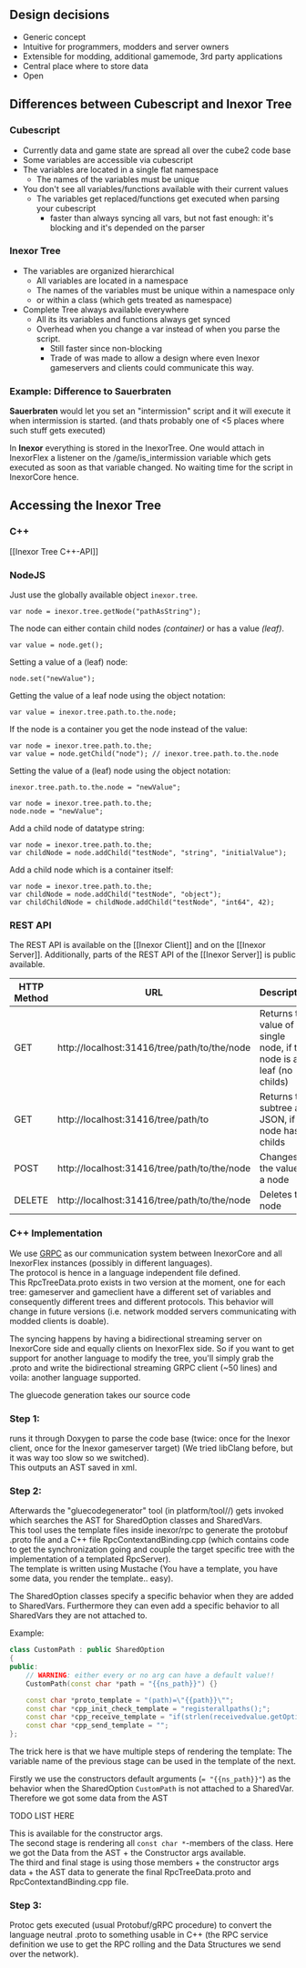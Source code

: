 ## Design decisions

* Generic concept
* Intuitive for programmers, modders and server owners
* Extensible for modding, additional gamemode, 3rd party applications
* Central place where to store data
* Open

## Differences between Cubescript and Inexor Tree

### Cubescript

* Currently data and game state are spread all over the cube2 code base
* Some variables are accessible via cubescript
* The variables are located in a single flat namespace
   * The names of the variables must be unique
* You don't see all variables/functions available with their current values
   * The variables get replaced/functions get executed when parsing your cubescript
     * faster than always syncing all vars, but not fast enough: it's blocking and it's depended on the parser

### Inexor Tree

* The variables are organized hierarchical
  * All variables are located in a namespace
  * The names of the variables must be unique within a namespace only
  * or within a class (which gets treated as namespace)
* Complete Tree always available everywhere 
  * All its its variables and functions always get synced
  * Overhead when you change a var instead of when you parse the script.
    * Still faster since non-blocking
    * Trade of was made to allow a design where even Inexor gameservers and clients could communicate this way.

### Example: Difference to Sauerbraten

**Sauerbraten** would let you set an "intermission" script and it will execute it when intermission is started. (and thats probably one of <5 places where such stuff gets executed)

In **Inexor** everything is stored in the InexorTree. One would attach in InexorFlex a listener on the /game/is_intermission variable which gets executed as soon as that variable changed. No waiting time for the script in InexorCore hence.

## Accessing the Inexor Tree
### C++
[[Inexor Tree C++-API]]

### NodeJS

Just use the globally available object `inexor.tree`.

    var node = inexor.tree.getNode("pathAsString");

The node can either contain child nodes _(container)_ or has a value _(leaf)_.

    var value = node.get();

Setting a value of a (leaf) node:

    node.set("newValue");

Getting the value of a leaf node using the object notation:

    var value = inexor.tree.path.to.the.node;

If the node is a container you get the node instead of the value:

    var node = inexor.tree.path.to.the;
    var value = node.getChild("node"); // inexor.tree.path.to.the.node

Setting the value of a (leaf) node using the object notation:

    inexor.tree.path.to.the.node = "newValue";

    var node = inexor.tree.path.to.the;
    node.node = "newValue";

Add a child node of datatype string:

    var node = inexor.tree.path.to.the;
    var childNode = node.addChild("testNode", "string", "initialValue");

Add a child node which is a container itself:

    var node = inexor.tree.path.to.the;
    var childNode = node.addChild("testNode", "object");
    var childChildNode = childNode.addChild("testNode", "int64", 42);

### REST API

The REST API is available on the [[Inexor Client]] and on the [[Inexor Server]]. Additionally, parts of the REST API of the [[Inexor Server]] is public available.

| HTTP Method   | URL                                          | Description   | Result         |
| ------------- | -------------------------------------------- | ------------- | -------------- |
| GET           | http://localhost:31416/tree/path/to/the/node | Returns the value of a single node, if the node is a leaf (no childs) | value          |
| GET           | http://localhost:31416/tree/path/to          | Returns the subtree as JSON, if the node has childs | `{ the: { node: 'value' } }` |
| POST          | http://localhost:31416/tree/path/to/the/node | Changes the value of a node | - |
| DELETE        | http://localhost:31416/tree/path/to/the/node | Deletes the node              | - |



### C++ Implementation

We use [GRPC](http://www.grpc.io/) as our communication system between InexorCore and all InexorFlex instances (possibly in different languages).  
The protocol is hence in a language independent file defined.  
This RpcTreeData.proto exists in two version at the moment, one for each tree: gameserver and gameclient have a different set of variables and consequently different trees and different protocols. This behavior will change in future versions (i.e. network modded servers communicating with modded clients is doable).  

The syncing happens by having a bidirectional streaming server on InexorCore side and equally clients on InexorFlex side.
So if you want to get support for another language to modify the tree, you'll simply grab the .proto and write the bidirectional streaming GRPC client (~50 lines) and voila: another language supported.


The gluecode generation takes our source code

### Step 1:
runs it through Doxygen to parse the code base (twice: once for the Inexor client, once for the Inexor gameserver target)  (We tried libClang before, but it was way too slow so we switched).  
This outputs an AST saved in xml.

### Step 2: 
Afterwards the "gluecodegenerator" tool (in platform/tool/<OS>/) gets invoked which searches the AST for SharedOption classes and SharedVars.  
This tool uses the template files inside inexor/rpc to generate the protobuf .proto file and a C++ file RpcContextandBinding.cpp (which contains code to get the synchronization going and couple the target specific tree with the implementation of a templated RpcServer).  
The template is written using Mustache (You have a template, you have some data, you render the template.. easy).


The SharedOption classes specify a specific behavior when they are added to SharedVars. Furthermore they can even add a specific behavior to all SharedVars they are not attached to.

Example: 
```cpp
class CustomPath : public SharedOption
{
public:
    // WARNING: either every or no arg can have a default value!!
    CustomPath(const char *path = "{{ns_path}}") {}

    const char *proto_template = "(path)=\"{{path}}\"";
    const char *cpp_init_check_template = "registerallpaths();";
    const char *cpp_receive_template = "if(strlen(receivedvalue.getOption(\"path\"))> 250) return;";
    const char *cpp_send_template = "";
};
```
The trick here is that we have multiple steps of rendering the template:
The variable name of the previous stage can be used in the template of the next.

Firstly we use the constructors default arguments (`= "{{ns_path}}"`) as the behavior when the SharedOption `CustomPath` is not attached to a SharedVar.
Therefore we got some data from the AST

TODO LIST HERE

This is available for the constructor args.  
The second stage is rendering all `const char *`-members of the class. Here we got the Data from the AST + the Constructor args available.  
The third and final stage is using those members + the constructor args data + the AST data to generate the final RpcTreeData.proto and RpcContextandBinding.cpp file.

### Step 3:

Protoc gets executed (usual Protobuf/gRPC procedure) to convert the language neutral .proto to something usable in C++ (the RPC service definition we use to get the RPC rolling and the Data Structures we send over the network).


